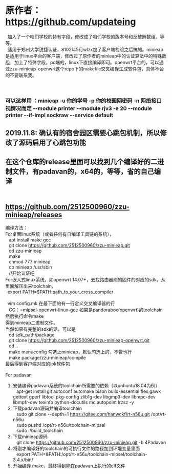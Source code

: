 
# 原作者：https://github.com/updateing <br> 

&ensp;加入了一个咱们学校的特有字段，修改成了咱们学校的版本号和反破解数组。等等。<br> 
&ensp;适用于郑州大学锐捷认证，8102年5月wlzx加了客户端检验之后搞的。minieap是适用于linux平台的客户端，修改过了原作者的minieap中的认证算法中的特殊数组，加上了特殊字段。pc端的，linux下直接编译即可。openwrt平台的，可以通过zzu-minieap-openwrt这个repo下的makefile交叉编译生成软件包，具体不会的不要联系我。
<br><br>
&ensp;
### 可以这样用 ：minieap -u 你的学号 -p 你的校园网密码 -n 网络接口视情况而定 --module printer --module rjv3 -e 20 --module printer --if-impl sockraw --service default
## 2019.11.8: 确认有的宿舍园区需要心跳包机制，所以修改了源码启用了心跳包功能
## 在这个仓库的release里面可以找到几个编译好的二进制文件，有padavan的，x64的，等等，省的自己编译
## <br>https://github.com/2512500960/zzu-minieap/releases

编译方法：<br> 
  For桌面linux系统（或者任何有自编译工具链的系统），<br> 
  &ensp; apt install make gcc <br>
  &ensp; git clone https://github.com/2512500960/zzu-minieap.git <br> 
  &ensp; cd zzu-minieap <br> 
  &ensp; make <br> 
  &ensp; chmod 777 minieap <br> 
  &ensp; cp minieap /usr/sbin <br> 
   &ensp; //开始认证吧
   <br> 
  For嵌入式linux系统，如openwrt 14.07+，去找路由器刷的固件的对应的sdk，从里面解压出来toolchain， <br> 
  &ensp;export PATH=$PATH:path_to_your_cross_compiler <br>  
  &ensp;vim config.mk 在最下面的有一行定义交叉编译器的行 <br> 
  &ensp; CC：=mipsel-openwrt-linux-gcc 如果是pandorabox(openwrt)的toolchain <br> 
  然后执行命令make <br> 
  得到minieap二进制文件。<br> 
  当然如果有完整的sdk的话。可以是 <br> 
  &ensp; cd sdk_path/package <br> 
  &ensp; git clone https://github.com/2512500960/zzu-minieap-openwrt.git <br> 
  &ensp; cd .. <br> 
  &ensp; make menuconfig 勾选上minieap，默认勾选上的，不管也行 <br> 
  &ensp; make package/zzu-minieap/compile <br> 
  最后得到客户端对应的ipk软件包 <br>  <br> 
  For padavan <br>
  1. 安装编译padavan系统的toolchain所需要的依赖（以unbuntu18.04为例）<br>
   &ensp; apt-get install git autoconf automake bison build-essential flex gawk gettext gperf libtool pkg-config zlib1g-dev libgmp3-dev libmpc-dev libmpfr-dev texinfo python-docutils mc autopoint lrzsz -y<br>
  2. 下载padavan源码并编译toolchain<br>
  &ensp; sudo git clone --depth=1 https://gitee.com/hanwckf/rt-n56u.git /opt/rt-n56u <br>
  &ensp; sudo pushd /opt/rt-n56u/toolchain-mipsel<br>
  &ensp; sudo ./build_toolchain<br>
  3. 下载minieap源码<br>
  &ensp; git clone https://github.com/2512500960/zzu-minieap.git -b 4Padavan <br>
  4. 将刚才编译好的toolchain的可执行文件的路径加到环境变量里面<br>
  &ensp; export PATH=&PATH:/opt/rt-n56u/toolchain-mipsel/toolchain-3.4.x/bin/ <br>
  5. 开始编译 make，最终得到能在padavan上执行的elf文件
  

